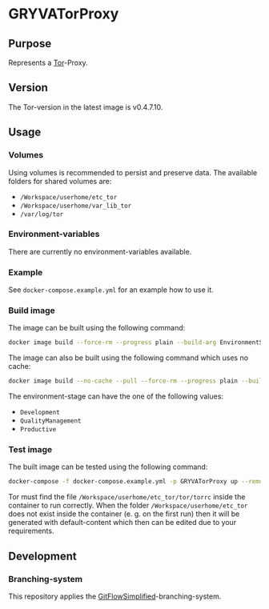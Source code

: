 # GRYVATorProxy

## Purpose

Represents a [Tor](https://www.torproject.org/)-Proxy.

## Version

The Tor-version in the latest image is v0.4.7.10.

## Usage

### Volumes

Using volumes is recommended to persist and preserve data. The available folders for shared volumes are:

- `/Workspace/userhome/etc_tor`
- `/Workspace/userhome/var_lib_tor`
- `/var/log/tor`

### Environment-variables

There are currently no environment-variables available.

### Example

See `docker-compose.example.yml` for an example how to use it.

### Build image

The image can be built using the following command:

``` sh
docker image build --force-rm --progress plain --build-arg EnvironmentStage=Development --tag gryvatorproxy:latest .
```

The image can also be built using the following command which uses no cache:

``` sh
docker image build --no-cache --pull --force-rm --progress plain --build-arg EnvironmentStage=Development --tag gryvatorproxy:latest .
```

The environment-stage can have the one of the following values:

- `Development`
- `QualityManagement`
- `Productive`

### Test image

The built image can be tested using the following command:

``` sh
docker-compose -f docker-compose.example.yml -p GRYVATorProxy up --remove-orphans --force-recreate
```

Tor must find the file `/Workspace/userhome/etc_tor/tor/torrc` inside the container to run correctly.
When the folder `/Workspace/userhome/etc_tor` does not exist inside the container (e. g. on the first run) then it will be generated with default-content which then can be edited due to your requirements.

## Development

### Branching-system

This repository applies the [GitFlowSimplified](https://projects.aniondev.de/CommonUtilities/Templates/ProjectTemplates/-/blob/main/Templates/Conventions/BranchingSystem/GitFlowSimplified.md)-branching-system.
